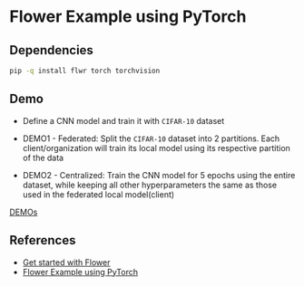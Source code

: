 # Flower Example using PyTorch

## Dependencies

```bash
pip -q install flwr torch torchvision 
```

## Demo

- Define a CNN model and train it with `CIFAR-10` dataset

- DEMO1 - Federated: Split the `CIFAR-10` dataset into 2 partitions. Each client/organization will train its local model using its respective partition of the data

- DEMO2 - Centralized: Train the CNN model for 5 epochs using the entire dataset, while keeping all other hyperparameters the same as those used in the federated local model(client)

[DEMOs](./federated.cast) 

## References

- [Get started with Flower](https://flower.ai/docs/framework/tutorial-series-get-started-with-flower-pytorch.html)
- [Flower Example using PyTorch](https://github.com/adap/flower/blob/main/examples/quickstart-pytorch)